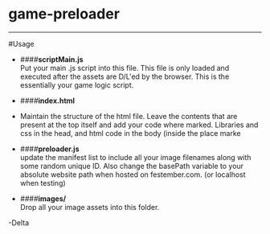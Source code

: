 game-preloader
==============
---
#Usage

- ####**scriptMain.js**  
Put your main .js script into this file. This file is only loaded and executed after the assets are D/L'ed by the browser. This is the essentially your game logic script.

- ####**index.html**  
- Maintain the structure of the html file. Leave the contents that are present at the top itself and add your code where marked. Libraries and css in the head, and html code in the body (inside the place marke
 
- ####**preloader.js**  
update the manifest list to include all your image filenames along with some random unique ID. Also change the basePath variable to your absolute website path when hosted on festember.com. (or localhost when testing)

- ####**images/**  
Drop all your image assets into this folder.


-Delta